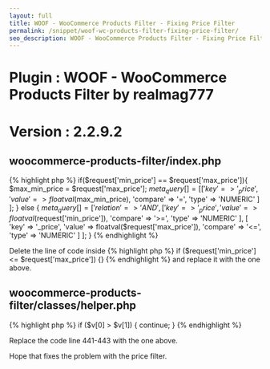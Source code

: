 ```yaml
---
layout: full
title: WOOF - WooCommerce Products Filter - Fixing Price Filter
permalink: /snippet/woof-wc-products-filter-fixing-price-filter/
seo_description: WOOF - WooCommerce Products Filter - Fixing Price Filter
---
```


# Plugin : WOOF - WooCommerce Products Filter by realmag777
# V﻿ersion : 2.2.9.2

## woocommerce-products-filter/index.php

{% highlight php %}
if($request['min_price'] == $request['max_price']){
    $max_min_price = $request['max_price'];
    $meta_query[] = [
        [
            'key' => '_price',
            'value' => floatval($max_min_price),
            'compare' => '=',
            'type' => 'NUMERIC'
        ]
    ];
} else {
    $meta_query[] = [
        'relation' => 'AND',
        [
            'key' => '_price',
            'value' => floatval($request['min_price']),
            'compare' => '>=',
            'type' => 'NUMERIC'
        ],
        [
            'key' => '_price',
            'value' => floatval($request['max_price']),
            'compare' => '<=',
            'type' => 'NUMERIC'
        ]
    ];
}
{% endhighlight %}

Delete the line of code inside
{% highlight php %}
if ($request['min_price'] <= $request['max_price']) {}
{% endhighlight %}
a﻿nd replace it with the one above.

## woocommerce-products-filter/classes/helper.php

{% highlight php %}
if ($v[0] > $v[1]) {
    continue;
}
{% endhighlight %}

R﻿eplace the code line 441-443 with the one above.

Hope that fixes the problem with the price filter.
